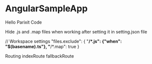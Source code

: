 # AngularSampleApp
Hello Parixit Code

Hide .js and .map files when working after setting it in setting.json file

   // Workspace settings
    "files.exclude": {
            "**/*.js":  {"when": "$(basename).ts"},
            "**/*.map": true
    }

Routing
indexRoute
fallbackRoute

